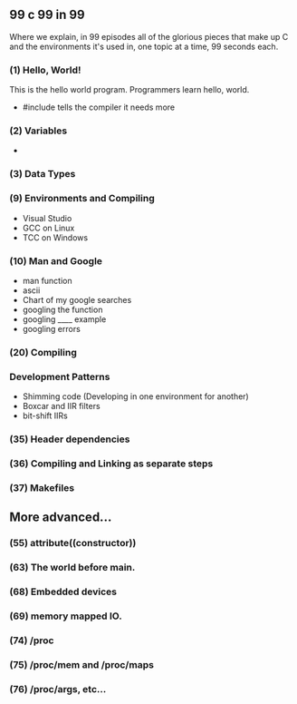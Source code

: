 ## 99 c 99 in 99

Where we explain, in 99 episodes all of the glorious pieces that make up C and the environments it's used in, one topic at a time, 99 seconds each.

### (1) Hello, World!

This is the hello world program.  Programmers learn hello, world.
 * #include tells the compiler it needs more 

### (2) Variables
 * 

### (3) Data Types


### (9) Environments and Compiling
 * Visual Studio
 * GCC on Linux
 * TCC on Windows

### (10) Man and Google
 * man function
 * ascii
 * Chart of my google searches
 * googling the function
 * googling ____ example
 * googling errors

### (20) Compiling


### Development Patterns
 * Shimming code (Developing in one environment for another)
 * Boxcar and IIR filters
 * bit-shift IIRs

### (35) Header dependencies

### (36) Compiling and Linking as separate steps

### (37) Makefiles

## More advanced...

### (55) __attribute__((constructor))

### (63) The world before main.

### (68) Embedded devices

### (69) memory mapped IO.


### (74) /proc

### (75) /proc/mem and /proc/maps

### (76) /proc/args, etc...


